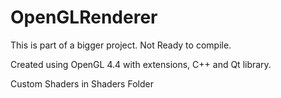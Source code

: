 # OpenGLRenderer

This is part of a bigger project. Not Ready to compile. 

Created using OpenGL 4.4 with extensions, C++ and Qt library. 

Custom Shaders in Shaders Folder
